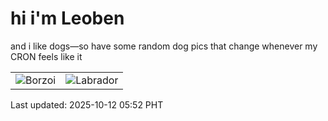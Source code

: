 # hi i'm Leoben

and i like dogs—so have some random dog pics that change whenever my CRON feels like it

|  |  |
|--------|----------|
| ![Borzoi](https://random-dog-vercel.vercel.app/api/random-borzoi?v=1760219521) | ![Labrador](https://random-dog-vercel.vercel.app/api/random-labrador?v=1760219521) |

Last updated: 2025-10-12 05:52 PHT
